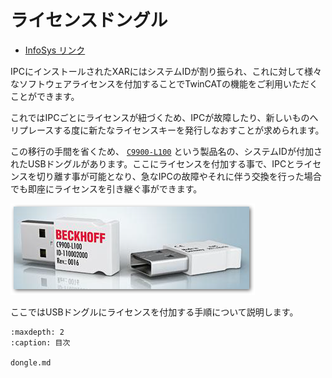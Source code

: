 # ライセンスドングル

* [InfoSys リンク](https://infosys.beckhoff.com/content/1033/c9900-l100/index.html?id=7250900528365093236)

IPCにインストールされたXARにはシステムIDが割り振られ、これに対して様々なソフトウェアライセンスを付加することでTwinCATの機能をご利用いただくことができます。

これではIPCごとにライセンスが紐づくため、IPCが故障したり、新しいものへリプレースする度に新たなライセンスキーを発行しなおすことが求められます。

この移行の手間を省くため、 [``C9900-L100``](https://www.beckhoff.com/ja-jp/products/ipc/panel-pcs/accessories/c9900-l100.html) という製品名の、システムIDが付加されたUSBドングルがあります。ここにライセンスを付加する事で、IPCとライセンスを切り離す事が可能となり、急なIPCの故障やそれに伴う交換を行った場合でも即座にライセンスを引き継ぐ事ができます。

![](./assets/image.png.png)

ここではUSBドングルにライセンスを付加する手順について説明します。

```{toctree}
:maxdepth: 2
:caption: 目次

dongle.md
```
